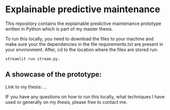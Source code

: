 # Explainable predictive maintenance

This repository contains the explainable predictive maintenance prototype written in Python which is part of my master thesis. 

To run this locally, you need to download the files to your machine and make sure your the dependencies in the file requirements.txt are present in your environment. After, cd to the location where the files are stored run:

```
streamlit run stream.py.
```

## A showcase of the prototype:




Link to my thesis: ...


IF you have any questions on how to run this locally, what techniques I have used or generally on my thesis, please free to contact me.
